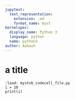 ```yaml
---
jupytext:
  text_representation:
    extension: .md
    format_name: myst
kernelspec:
  display_name: Python 3
  language: python
  name: python3
author: Aakash
---
```


# a title

```{code-cell} ipython3
:load: mystnb_codecell_file.py
i = 10
print(i)
```
